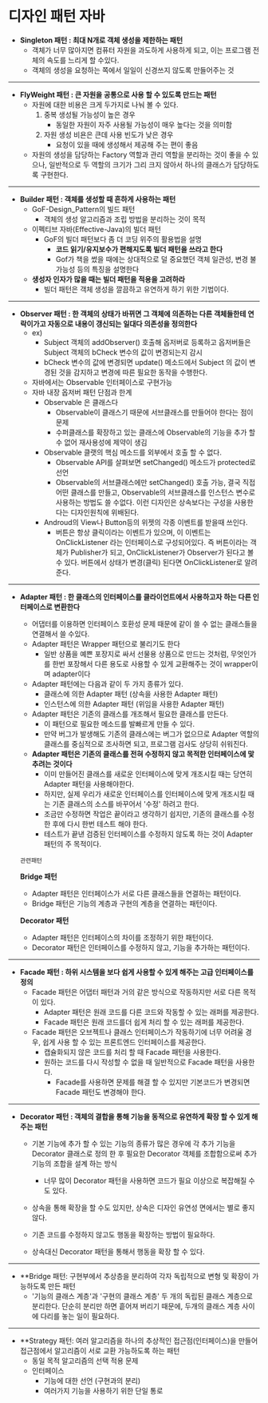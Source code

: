 디자인 패턴 자바
====================================

- **Singleton 패턴 : 최대 N개로 객체 생성을 제한하는 패턴**
    - 객체가 너무 많아지면 컴퓨터 자원을 과도하게 사용하게 되고, 이는 프로그램 전체의 속도를 느리게 할 수있다.
    - 객체의 생성을 요청하는 쪽에서 일일이 신경쓰지 않도록 만들어주는 것
    
* * *

- **FlyWeight 패턴 : 큰 자원을 공통으로 사용 할 수 있도록 만드는 패턴**
  - 자원에 대한 비용은 크게 두가지로 나눠 볼 수 있다.
    1.  중복 생성될 가능성이 높은 경우
        -  동일한 자원이 자주 사용될 가능성이 매우 높다는 것을 의미함
    2.  자원 생성 비욘은 큰데 사용 빈도가 낮은 경우
        -  요청이 있을 때에 생성해서 제공해 주는 편이 좋음
  - 자원의 생성을 담당하는 Factory 역할과 관리 역할을 분리하는 것이 좋을 수 있으나, 
    일반적으로 두 역할의 크기가 그리 크지 않아서 하나의 클래스가 담당하도록 구현한다.

* * *

- **Builder 패턴 : 객체를 생성할 때 흔하게 사용하는 패턴**
    - GoF-Design_Pattern의 빌드 패턴
      - 객체의 생성 알고리즘과 조립 방법을 분리하는 것이 목적
    - 이펙티브 자바(Effective-Java)의 빌더 패턴
      - GoF의 빌더 패턴보다 좀 더 코딩 위주의 활용법을 설명
        -   **코드 읽기/유지보수가 편해지도록 빌더 패턴을 쓰라고 한다**
        -   Gof가 책을 썼을 때에는 상대적으로 덜 중요했던 객체 일관성, 
            변경 불가능성 등의 특징을 설명한다
    - **생성자 인자가 많을 때는 빌더 패턴을 적용을 고려하라**
        - 빌더 패턴은 객체 생성을 깔끔하고 유연하게 하기 위한 기법이다.

* * *

- **Observer 패턴 : 한 객체의 상태가 바뀌면 그 객체에 의존하는 다른 객체들한테 연락이가고 
                자동으로 내용이 갱신되는 일대다 의존성을 정의한다**
    - ex) 
      - Subject 객체의 addObserver() 호출해 옵저버로 등록하고 옵저버들은
        Subject 객체의 bCheck 변수의 값이 변경되는지 감시
      - bCheck 변수의 값에 변경되면 update() 메소드에서 
        Subject 의 값이 변경된 것을 감지하고 변경에 따른 필요한 동작을 수행한다.
    - 자바에서는 Observable 인터페이스로 구현가능 
    - 자바 내장 옵저버 패턴 단점과 한계
        - Observable 은 클래스다
            -   Observable이 클래스기 때문에 서브클래스를 만들어야 한다는 점이 문제
            -   수퍼클래스를 확장하고 있는 클래스에 Observable의 기능을 추가 할 수 없어
                재사용성에 제약이 생김
        - Observable 클랫의 핵심 메소드를 외부에서 호출 할 수 없다.
            -   Observable API를 살펴보면 setChanged() 메소드가 protected로 선언
            -   Observable의 서브클래스에만 setChanged() 호출 가능, 결국 직접 어떤
                클래스를 만들고, Observable의 서브클래스를 인스턴스 변수로 사용하는 방법도 쓸 수없다.
                이런 디자인은 상속보다는 구성을 사용한다는 디자인원칙에 위배된다.
        - Androud의 View나 Button등의 위젯의 각종 이벤트를 받을때 쓰인다.
            -   버튼은 항상 클릭이라는 이벤트가 있으며, 이 이벤트는 OnClickListener 라는 인터페이스로
                구성되어있다. 즉 버튼이라는 객체가 Publisher가 되고, OnClickListener가 Observer가 된다고
                볼수 있다. 버튼에서 상태가 변경(클릭) 된다면 OnClickListener로 알려준다.

* * *

- **Adapter 패턴 : 한 클래스의 인터페이스를 클라이언트에서 사용하고자 하는 다른 인터페이스로 변환한다**
    -   어댑터를 이용하면 인터페이스 호환성 문제 때문에 같이 쓸 수 없는 클래스들을 연결해서 쓸 수있다.
    -   Adapter 패턴은 Wrapper 패턴으로 불리기도 한다
        -   일반 상품을 예쁜 포장지로 싸서 선물용 상품으로 만드는 것처럼,
            무엇인가를 한번 포장해서 다른 용도로 사용할 수 있게 교환해주는 것이 wrapper이며 adapter이다
    -   Adapter 패턴에는 다음과 같이 두 가지 종류가 있다.
        -   클래스에 의한 Adapter 패턴 (상속을 사용한 Adapter 패턴)
        -   인스턴스에 의한 Adapter 패턴 (위임을 사용한 Adapter 패턴)
    -   Adapter 패턴은 기존의 클래스를 개조해서 필요한 클래스를 만든다.
        -   이 패턴으로 필요한 메소드를 발빠르게 만들 수 있다.
        -   만약 버그가 발생해도 기존의 클래스에는 버그가 없으므로 Adapter 역할의 클래스를 중심적으로
            조사하면 되고, 프로그램 검사도 상당히 쉬워진다.
    -   **Adapter 패턴은 기존의 클래스를 전혀 수정하지 않고 목적한 인터페이스에 맟추려는 것이다**
        -   이미 만들어진 클래스를 새로운 인터페이스에 맞게 개조시킬 때는 당연히 Adapter 패턴을 사용해야한다.  
        -   하지만, 실제 우리가 새로운 인터페이스를 인터페이스에 맞게 개조시킬 때는 기존 클래스의 소스를 바꾸어서 '수정' 하려고 한다.
        -   조금만 수정하면 작업은 끝이라고 생각하기 쉽지만, 기존의 클래스를 수정한 후에 다시 한번 테스트 해야 한다.
        -   테스트가 끝낸 검증된 인터페이스를 수정하지 않도록 하는 것이 Adapter 패턴의 주 목적이다.
    
    `관련패턴`
    
    **Bridge 패턴**
    -   Adapter 패턴은 인터페이스가 서로 다른 클래스들을 연결하는 패턴이다.
    -   Bridge 패턴은 기능의 계층과 구현의 계층을 연결하는 패턴이다.
    
    **Decorator 패턴**
    -   Adapter  패턴은 인터페이스의 차이를 조정하기 위한 패턴이다.
    -   Decorator 패턴은 인터페이스를 수정하지 않고, 기능을 추가하는 패턴이다.
    
* * *

- **Facade 패턴 : 하위 시스템을 보다 쉽게 사용할 수 있게 해주는 고급 인터페이스를 정의**
    -   Facade 패턴은 어댑터 패턴과 거의 같은 방식으로 작동하지만 서로 다른 목적이 있다.
        -   Adapter 패턴은 원래 코드를 다른 코드와 작동할 수 있는 래퍼를 제공한다.
        -   Facade 패턴은 원래 코드를더 쉽게 처리 할 수 있는 래퍼를 제공한다.
    -   Facade 패턴은 오브젝트나 클래스 인터페이스가 작동하기에 너무 어려울 경우,
        쉽게 사용 할 수 있는 프론트엔드 인터페이스를 제공한다.
        -   캡슐화되지 않은 코드를 처리 할 때 Facade 패턴을 사용한다.
        -   원하는 코드를 다시 작성할 수 없을 때 일반적으로 Facade 패턴을 사용한다.
            -   Facade를 사용하면 문제를 해결 할 수 있지만 기본코드가 변경되면 Facade 패턴도 변경해야 한다.

* * *

- **Decorator 패턴 : 객체의 결합을 통해 기능을 동적으로 유연하게 확장 할 수 있게 해주는 패턴**
    -   기본 기능에 추가 할 수 있는 기능의 종류가 많은 경우에 각 추가 기능을 Decorator 클래스로 정의
        한 후 필요한 Decorator 객체를 조합함으로써 추가 기능의 조합을 설계 하는 방식
        -   너무 많이 Decorator 패턴을 사용하면 코드가 필요 이상으로 복잡해질 수도 있다.
        
    -   상속을 통해 확장을 할 수도 있지만, 상속은 디자인 유연성 면에서는 별로 좋지 않다.
    -   기존 코드를 수정하지 않고도 행동을 확장하는 방법이 필요하다.
    -   상속대신 Decorator 패턴을 통해서 행동을 확장 할 수 있다.

* * *

- **Bridge 패턴: 구현부에서 추상층을 분리하여 각자 독립적으로 변형 및 확장이 가능하도록 만든 패턴
    -   '기능의 클래스 계층'과 '구현의 클래스 계층' 두 개의 독립된 클래스 계층으로 분리한다.
        단순히 분리만 하면 흩어져 버리기 때문에, 두개의 클래스 계층 사이에 다리를 놓는 일이 필요하다.

* * *

- **Strategy 패턴: 여러 알고리즘을 하나의 추상적인 접근점(인터페이스)을 만들어 접근점에서 알고리즘이
                  서로 교환 가능하도록 하는 패턴
    -   동일 목적 알고리즘의 선택 적용 문제
    -   인터페이스
        - 기능에 대한 선언 (구현과의 분리)
        - 여러가지 기능을 사용하기 위한 단일 통로
    

